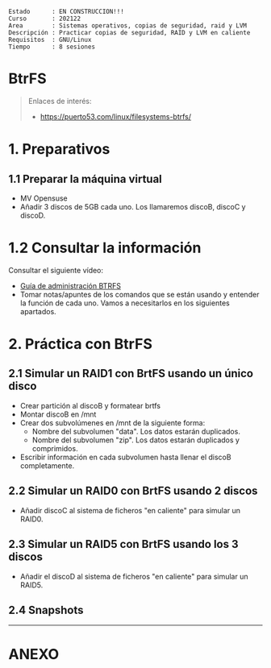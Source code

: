 ```
Estado      : EN CONSTRUCCION!!!
Curso       : 202122
Area        : Sistemas operativos, copias de seguridad, raid y LVM
Descripción : Practicar copias de seguridad, RAID y LVM en caliente
Requisitos  : GNU/Linux
Tiempo      : 8 sesiones
```

# BtrFS

> Enlaces de interés:
> * https://puerto53.com/linux/filesystems-btrfs/

# 1. Preparativos

## 1.1 Preparar la máquina virtual

* MV Opensuse
* Añadir 3 discos de 5GB cada uno. Los llamaremos discoB, discoC y discoD.

# 1.2 Consultar la información

Consultar el siguiente vídeo:
* [Guía de administración BTRFS](https://www.youtube.com/watch?v=uD6u5_tgaeE)
* Tomar notas/apuntes de los comandos que se están usando y entender la función de cada uno. Vamos a necesitarlos en los siguientes apartados.

# 2. Práctica con BtrFS

## 2.1 Simular un RAID1 con BrtFS usando un único disco

* Crear partición al discoB y formatear brtfs
* Montar discoB en /mnt
* Crear dos subvolúmenes en /mnt de la siguiente forma:
    * Nombre del subvolumen "data". Los datos estarán duplicados.
    * Nombre del subvolumen "zip". Los datos estarán duplicados y comprimidos.
* Escribir información en cada subvolumen hasta llenar el discoB completamente.

## 2.2 Simular un RAID0 con BrtFS usando 2 discos

* Añadir discoC al sistema de ficheros "en caliente" para simular un RAID0.

## 2.3 Simular un RAID5 con BrtFS usando los 3 discos

* Añadir el discoD al sistema de ficheros "en caliente" para simular un RAID5.

## 2.4 Snapshots

---
# ANEXO
